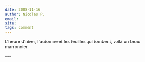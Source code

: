 ```yaml
---
date: 2008-11-16
author: Nicolas P.
email: 
site: 
tags: comment
---
```


<p>
L'heure d'hiver, l'automne et les feuilles qui tombent, voilà un beau marronnier.
</p>
---